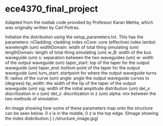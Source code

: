 # ece4370_final_project
 
Adapted from the matlab code provided by Professor Karan Mehta, which was originally written by Carl Poitras. 

Initialize the distribution using the setup_parameters.txt. This has the parameters:
nCladding: cladding index
nCore: core (effective) index
lambd: wavelength (um)
widthDomain: width of total thing simulating (um)
lengthDomain: length of total thing simulating (um)
w_B: width of the bus waveguide (um)
s: separation between the two waveguides (um)
w: width of the output waveguide (um)
taper_start: top of the taper for the output waveguide (um)
taper_end: bottom point of the taper for the output waveguide (um)
turn_start: startpoint for where the output waveguide turns
R: radius of the curve (um)
angle: angle the output waveguide curves to (degrees)
tip_width: the width of the tip of the taper of the output waveguide (um)
sig: width of the initial amplitude distribution (um)
del_x: discritization in x (um)
del_z: discritization in z (um)
alpha: mix between the two methods of simulation

An image showing how some of these parameters map onto the structure can be seen below. 0 x is in the middle, 0 z is the top edge. 
![Image showing the index disbribution.] (./structure_image.jpg)
